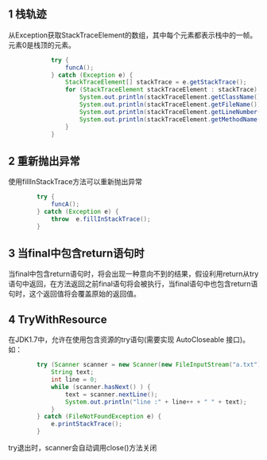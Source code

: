 ## 1 栈轨迹

从Exception获取StackTraceElement的数组，其中每个元素都表示栈中的一帧。元素0是栈顶的元素。

```java
            try {
                funcA();
            } catch (Exception e) {
                StackTraceElement[] stackTrace = e.getStackTrace();
                for (StackTraceElement stackTraceElement : stackTrace) {
                    System.out.println(stackTraceElement.getClassName());
                    System.out.println(stackTraceElement.getFileName());
                    System.out.println(stackTraceElement.getLineNumber());
                    System.out.println(stackTraceElement.getMethodName());
                }
            }
```

## 2 重新抛出异常

使用fillInStackTrace方法可以重新抛出异常

```java
        try {
            funcA();
        } catch (Exception e) {
            throw  e.fillInStackTrace();
        }
```

## 3 当final中包含return语句时

当final中包含return语句时，将会出现一种意向不到的结果，假设利用return从try语句中返回，在方法返回之前final语句将会被执行，当final语句中也包含return语句时，这个返回值将会覆盖原始的返回值。

## 4 TryWithResource

在JDK1.7中，允许在使用包含资源的try语句(需要实现 AutoCloseable 接口)。如：

```java
        try (Scanner scanner = new Scanner(new FileInputStream("a.txt"))) {
            String text;
            int line = 0;
            while (scanner.hasNext() ) {
                text = scanner.nextLine();
                System.out.println("line :" + line++ + " " + text);
            }
        } catch (FileNotFoundException e) {
            e.printStackTrace();
        }
```
try退出时，scanner会自动调用close()方法关闭

